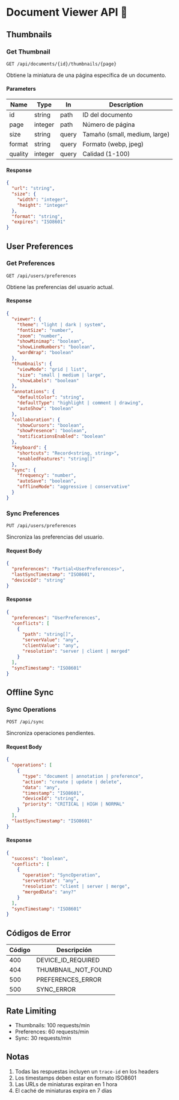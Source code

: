 # Document Viewer API 📄

## Thumbnails

### Get Thumbnail
```http
GET /api/documents/{id}/thumbnails/{page}
```

Obtiene la miniatura de una página específica de un documento.

#### Parameters

| Name     | Type    | In    | Description                           |
|----------|---------|-------|---------------------------------------|
| id       | string  | path  | ID del documento                      |
| page     | integer | path  | Número de página                      |
| size     | string  | query | Tamaño (small, medium, large)        |
| format   | string  | query | Formato (webp, jpeg)                 |
| quality  | integer | query | Calidad (1-100)                      |

#### Response

```json
{
  "url": "string",
  "size": {
    "width": "integer",
    "height": "integer"
  },
  "format": "string",
  "expires": "ISO8601"
}
```

## User Preferences

### Get Preferences
```http
GET /api/users/preferences
```

Obtiene las preferencias del usuario actual.

#### Response

```json
{
  "viewer": {
    "theme": "light | dark | system",
    "fontSize": "number",
    "zoom": "number",
    "showMinimap": "boolean",
    "showLineNumbers": "boolean",
    "wordWrap": "boolean"
  },
  "thumbnails": {
    "viewMode": "grid | list",
    "size": "small | medium | large",
    "showLabels": "boolean"
  },
  "annotations": {
    "defaultColor": "string",
    "defaultType": "highlight | comment | drawing",
    "autoShow": "boolean"
  },
  "collaboration": {
    "showCursors": "boolean",
    "showPresence": "boolean",
    "notificationsEnabled": "boolean"
  },
  "keyboard": {
    "shortcuts": "Record<string, string>",
    "enabledFeatures": "string[]"
  },
  "sync": {
    "frequency": "number",
    "autoSave": "boolean",
    "offlineMode": "aggressive | conservative"
  }
}
```

### Sync Preferences
```http
PUT /api/users/preferences
```

Sincroniza las preferencias del usuario.

#### Request Body

```json
{
  "preferences": "Partial<UserPreferences>",
  "lastSyncTimestamp": "ISO8601",
  "deviceId": "string"
}
```

#### Response

```json
{
  "preferences": "UserPreferences",
  "conflicts": [
    {
      "path": "string[]",
      "serverValue": "any",
      "clientValue": "any",
      "resolution": "server | client | merged"
    }
  ],
  "syncTimestamp": "ISO8601"
}
```

## Offline Sync

### Sync Operations
```http
POST /api/sync
```

Sincroniza operaciones pendientes.

#### Request Body

```json
{
  "operations": [
    {
      "type": "document | annotation | preference",
      "action": "create | update | delete",
      "data": "any",
      "timestamp": "ISO8601",
      "deviceId": "string",
      "priority": "CRITICAL | HIGH | NORMAL"
    }
  ],
  "lastSyncTimestamp": "ISO8601"
}
```

#### Response

```json
{
  "success": "boolean",
  "conflicts": [
    {
      "operation": "SyncOperation",
      "serverState": "any",
      "resolution": "client | server | merge",
      "mergedData": "any?"
    }
  ],
  "syncTimestamp": "ISO8601"
}
```

## Códigos de Error

| Código | Descripción                    |
|--------|--------------------------------|
| 400    | DEVICE_ID_REQUIRED            |
| 404    | THUMBNAIL_NOT_FOUND           |
| 500    | PREFERENCES_ERROR             |
| 500    | SYNC_ERROR                    |

## Rate Limiting

- Thumbnails: 100 requests/min
- Preferences: 60 requests/min
- Sync: 30 requests/min

## Notas

1. Todas las respuestas incluyen un `trace-id` en los headers
2. Los timestamps deben estar en formato ISO8601
3. Las URLs de miniaturas expiran en 1 hora
4. El caché de miniaturas expira en 7 días
